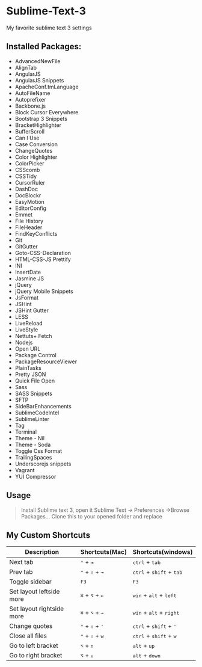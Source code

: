Sublime-Text-3
==============

My favorite sublime text 3 settings

## Installed Packages:
- AdvancedNewFile
- AlignTab
- AngularJS
- AngularJS Snippets
- ApacheConf.tmLanguage
- AutoFileName
- Autoprefixer
- Backbone.js
- Block Cursor Everywhere
- Bootstrap 3 Snippets
- BracketHighlighter
- BufferScroll
- Can I Use
- Case Conversion
- ChangeQuotes
- Color Highlighter
- ColorPicker
- CSScomb
- CSSTidy
- CursorRuler
- DashDoc
- DocBlockr
- EasyMotion
- EditorConfig
- Emmet
- File History
- FileHeader
- FindKeyConflicts
- Git
- GitGutter
- Goto-CSS-Declaration
- HTML-CSS-JS Prettify
- INI
- InsertDate
- Jasmine JS
- jQuery
- jQuery Mobile Snippets
- JsFormat
- JSHint
- JSHint Gutter
- LESS
- LiveReload
- LiveStyle
- Nettuts+ Fetch
- Nodejs
- Open URL
- Package Control
- PackageResourceViewer
- PlainTasks
- Pretty JSON
- Quick File Open
- Sass
- SASS Snippets
- SFTP
- SideBarEnhancements
- SublimeCodeIntel
- SublimeLinter
- Tag
- Terminal
- Theme - Nil
- Theme - Soda
- Toggle Css Format
- TrailingSpaces
- Underscorejs snippets
- Vagrant
- YUI Compressor

## Usage
>Install Sublime text 3, open it
Sublime Text -> Preferences ->Browse Packages...
Clone this to your opened folder and replace

## My Custom Shortcuts
|Description|Shortcuts(Mac)|Shortcuts(windows)|
| --- | --- | --- |
|Next tab|<kbd>⌃</kbd> + <kbd>⇥</kbd>|<kbd>ctrl</kbd> + <kbd>tab</kbd>|
|Prev tab|<kbd>⌃</kbd> + <kbd>⇧</kbd> + <kbd>⇥</kbd>|<kbd>ctrl</kbd> + <kbd>shift</kbd> + <kbd>tab</kbd>|
|Toggle sidebar|<kbd>F3</kbd>| <kbd>F3</kbd>|
|Set layout leftside more|<kbd>⌘</kbd> + <kbd>⌥</kbd> + <kbd>←</kbd>|<kbd>win</kbd> + <kbd>alt</kbd> + <kbd>left</kbd>|
|Set layout rightside more|<kbd>⌘</kbd> + <kbd>⌥</kbd> + <kbd>→</kbd>|<kbd>win</kbd> + <kbd>alt</kbd> + <kbd>right</kbd>|
|Change quotes|<kbd>⌃</kbd> + <kbd>⇧</kbd> + <kbd>'</kbd>|<kbd>ctrl</kbd> + <kbd>shift</kbd> + <kbd>'</kbd>|
|Close all files|<kbd>⌃</kbd> + <kbd>⇧</kbd> + <kbd>w</kbd>|<kbd>ctrl</kbd> + <kbd>shift</kbd> + <kbd>w</kbd>|
|Go to left bracket|<kbd>⌥</kbd> + <kbd>↑</kbd>|<kbd>alt</kbd> + <kbd>up</kbd>|
|Go to right bracket|<kbd>⌥</kbd> + <kbd>↓</kbd>|<kbd>alt</kbd> + <kbd>down</kbd>|

